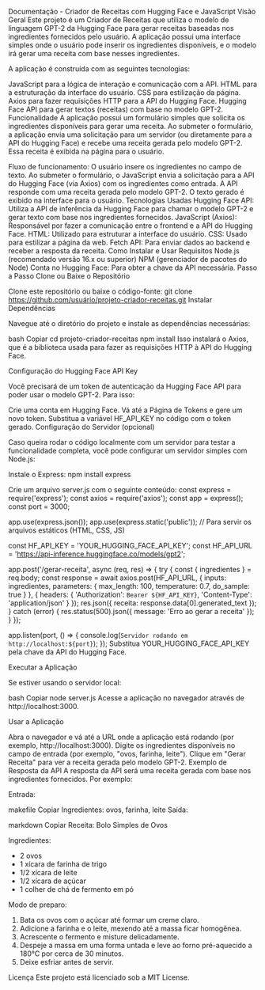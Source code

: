 Documentação - Criador de Receitas com Hugging Face e JavaScript
Visão Geral
Este projeto é um Criador de Receitas que utiliza o modelo de linguagem GPT-2 da Hugging Face para gerar receitas baseadas nos ingredientes fornecidos pelo usuário. A aplicação possui uma interface simples onde o usuário pode inserir os ingredientes disponíveis, e o modelo irá gerar uma receita com base nesses ingredientes.

A aplicação é construída com as seguintes tecnologias:

JavaScript para a lógica de interação e comunicação com a API.
HTML para a estruturação da interface do usuário.
CSS para estilização da página.
Axios para fazer requisições HTTP para a API do Hugging Face.
Hugging Face API para gerar textos (receitas) com base no modelo GPT-2.
Funcionalidade
A aplicação possui um formulário simples que solicita os ingredientes disponíveis para gerar uma receita. Ao submeter o formulário, a aplicação envia uma solicitação para um servidor (ou diretamente para a API do Hugging Face) e recebe uma receita gerada pelo modelo GPT-2. Essa receita é exibida na página para o usuário.

Fluxo de funcionamento:
O usuário insere os ingredientes no campo de texto.
Ao submeter o formulário, o JavaScript envia a solicitação para a API do Hugging Face (via Axios) com os ingredientes como entrada.
A API responde com uma receita gerada pelo modelo GPT-2.
O texto gerado é exibido na interface para o usuário.
Tecnologias Usadas
Hugging Face API: Utiliza a API de inferência da Hugging Face para chamar o modelo GPT-2 e gerar texto com base nos ingredientes fornecidos.
JavaScript (Axios): Responsável por fazer a comunicação entre o frontend e a API do Hugging Face.
HTML: Utilizado para estruturar a interface do usuário.
CSS: Usado para estilizar a página da web.
Fetch API: Para enviar dados ao backend e receber a resposta da receita.
Como Instalar e Usar
Requisitos
Node.js (recomendado versão 16.x ou superior)
NPM (gerenciador de pacotes do Node)
Conta no Hugging Face: Para obter a chave da API necessária.
Passo a Passo
Clone ou Baixe o Repositório

Clone este repositório ou baixe o código-fonte:
git clone https://github.com/usuário/projeto-criador-receitas.git
Instalar Dependências

Navegue até o diretório do projeto e instale as dependências necessárias:

bash
Copiar
cd projeto-criador-receitas
npm install
Isso instalará o Axios, que é a biblioteca usada para fazer as requisições HTTP à API do Hugging Face.

Configuração do Hugging Face API Key

Você precisará de um token de autenticação da Hugging Face API para poder usar o modelo GPT-2. Para isso:

Crie uma conta em Hugging Face.
Vá até a Página de Tokens e gere um novo token.
Substitua a variável HF_API_KEY no código com o token gerado.
Configuração do Servidor (opcional)

Caso queira rodar o código localmente com um servidor para testar a funcionalidade completa, você pode configurar um servidor simples com Node.js:

Instale o Express:
npm install express

Crie um arquivo server.js com o seguinte conteúdo:
const express = require('express');
const axios = require('axios');
const app = express();
const port = 3000;

app.use(express.json());
app.use(express.static('public')); // Para servir os arquivos estáticos (HTML, CSS, JS)

const HF_API_KEY = 'YOUR_HUGGING_FACE_API_KEY';
const HF_API_URL = 'https://api-inference.huggingface.co/models/gpt2';

app.post('/gerar-receita', async (req, res) => {
    try {
        const { ingredientes } = req.body;
        const response = await axios.post(HF_API_URL, {
            inputs: ingredientes,
            parameters: { max_length: 100, temperature: 0.7, do_sample: true }
        }, {
            headers: {
                'Authorization': `Bearer ${HF_API_KEY}`,
                'Content-Type': 'application/json'
            }
        });
        res.json({ receita: response.data[0].generated_text });
    } catch (error) {
        res.status(500).json({ message: 'Erro ao gerar a receita' });
    }
});

app.listen(port, () => {
    console.log(`Servidor rodando em http://localhost:${port}`);
});
Substitua YOUR_HUGGING_FACE_API_KEY pela chave da API do Hugging Face.

Executar a Aplicação

Se estiver usando o servidor local:

bash
Copiar
node server.js
Acesse a aplicação no navegador através de http://localhost:3000.

Usar a Aplicação

Abra o navegador e vá até a URL onde a aplicação está rodando (por exemplo, http://localhost:3000).
Digite os ingredientes disponíveis no campo de entrada (por exemplo, "ovos, farinha, leite").
Clique em "Gerar Receita" para ver a receita gerada pelo modelo GPT-2.
Exemplo de Resposta da API
A resposta da API será uma receita gerada com base nos ingredientes fornecidos. Por exemplo:

Entrada:

makefile
Copiar
Ingredientes: ovos, farinha, leite
Saída:

markdown
Copiar
Receita: Bolo Simples de Ovos

Ingredientes:
- 2 ovos
- 1 xícara de farinha de trigo
- 1/2 xícara de leite
- 1/2 xícara de açúcar
- 1 colher de chá de fermento em pó

Modo de preparo:
1. Bata os ovos com o açúcar até formar um creme claro.
2. Adicione a farinha e o leite, mexendo até a massa ficar homogênea.
3. Acrescente o fermento e misture delicadamente.
4. Despeje a massa em uma forma untada e leve ao forno pré-aquecido a 180°C por cerca de 30 minutos.
5. Deixe esfriar antes de servir.

Licença
Este projeto está licenciado sob a MIT License.
